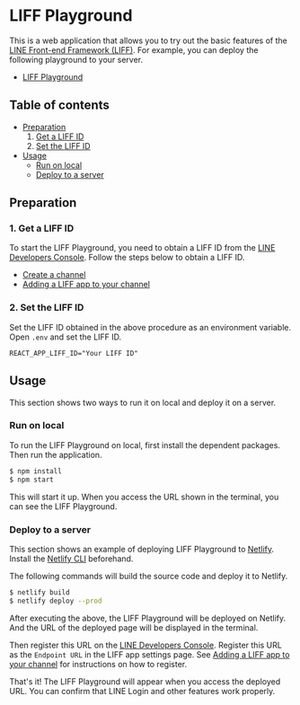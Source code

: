 # LIFF Playground

This is a web application that allows you to try out the basic features of the [LINE Front-end Framework (LIFF)](https://developers.line.biz/en/docs/liff/overview/). For example, you can deploy the following playground to your server.

* [LIFF Playground](https://liff-playground.netlify.app)

## Table of contents

* [Preparation](#preparation)
  1. [Get a LIFF ID](#1-get-a-liff-id)
  1. [Set the LIFF ID](#2-set-the-liff-id)
* [Usage](#usage)
  * [Run on local](#run-on-local)
  * [Deploy to a server](#deploy-to-a-server)

## Preparation

### 1. Get a LIFF ID

To start the LIFF Playground, you need to obtain a LIFF ID from the [LINE Developers Console](https://developers.line.biz/console/). Follow the steps below to obtain a LIFF ID.

* [Create a channel](https://developers.line.biz/en/docs/liff/getting-started/)
* [Adding a LIFF app to your channel](https://developers.line.biz/en/docs/liff/registering-liff-apps/)

### 2. Set the LIFF ID

Set the LIFF ID obtained in the above procedure as an environment variable. Open `.env` and set the LIFF ID.

````
REACT_APP_LIFF_ID="Your LIFF ID"
````

## Usage

This section shows two ways to run it on local and deploy it on a server.

### Run on local

To run the LIFF Playground on local, first install the dependent packages. Then run the application.

```bash
$ npm install
$ npm start
```

This will start it up. When you access the URL shown in the terminal, you can see the LIFF Playground.

### Deploy to a server

This section shows an example of deploying LIFF Playground to [Netlify](https://www.netlify.com/). Install the [Netlify CLI](https://docs.netlify.com/cli/get-started/) beforehand.

The following commands will build the source code and deploy it to Netlify.

```bash
$ netlify build
$ netlify deploy --prod
```

After executing the above, the LIFF Playground will be deployed on Netlify. And the URL of the deployed page will be displayed in the terminal.

Then register this URL on the [LINE Developers Console](https://developers.line.biz/console/). Register this URL as the `Endpoint URL` in the LIFF app settings page. See [Adding a LIFF app to your channel](https://developers.line.biz/en/docs/liff/registering-liff-apps/) for instructions on how to register.

That's it! The LIFF Playground will appear when you access the deployed URL. You can confirm that LINE Login and other features work properly.
